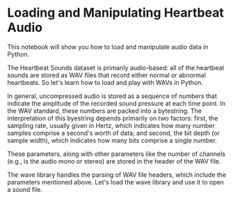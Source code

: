# Loading and Manipulating Heartbeat Audio

This notebook will show you how to load and manipulate audio data in Python.

The Heartbeat Sounds dataset is primarily audio-based: all of the heartbeat sounds are stored as WAV files that record either normal or abnormal heartbeats. So let's learn how to load and play with WAVs in Python.

In general, uncompressed audio is stored as a sequence of numbers that indicate the amplitude of the recorded sound pressure at each time point. In the WAV standard, these numbers are packed into a bytestring. The interpretation of this byestring depends primarily on two factors: first, the sampling rate, usually given in Hertz, which indicates how many number samples comprise a second's worth of data; and second, the bit depth (or sample width), which indicates how many bits comprise a single number.

These parameters, along with other parameters like the number of channels (e.g., is the audio mono or stereo) are stored in the header of the WAV file.

The wave library handles the parsing of WAV file headers, which include the parameters mentioned above. Let's load the wave library and use it to open a sound file.